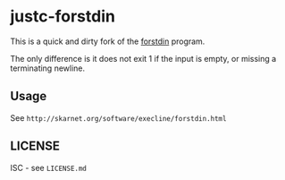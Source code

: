 # justc-forstdin

This is a quick and dirty fork of the [forstdin](http://skarnet.org/software/execline/forstdin.html) program.

The only difference is it does not exit 1 if the input is empty, or missing a terminating newline.

## Usage

See `http://skarnet.org/software/execline/forstdin.html`

## LICENSE

ISC - see `LICENSE.md`
